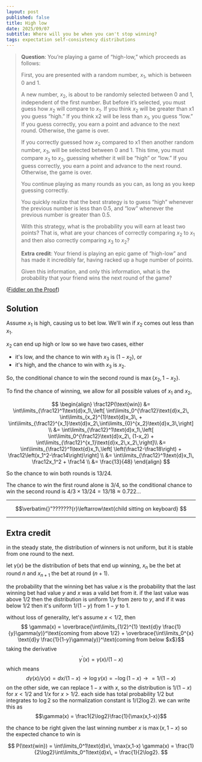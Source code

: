 ```yaml
---
layout: post
published: false
title: High low
date: 2025/09/07
subtitle: Where will you be when you can't stop winning?
tags: expectation self-consistency distributions
---
```


>**Question**: You’re playing a game of “high-low,” which proceeds as follows:
>
>First, you are presented with a random number, $x_1$, which is between $0$ and $1$.
>
>A new number, $x_2$, is about to be randomly selected between $0$ and $1$, independent of the first number. But before it’s selected, you must guess how $x_2$ will compare to $x_1.$ If you think $x_2$ will be greater than x1 you guess “high.” If you think x2 will be less than $x_1,$ you guess “low.” If you guess correctly, you earn a point and advance to the next round. Otherwise, the game is over.
>
>If you correctly guessed how $x_2$ compared to x1 then another random number, $x_3,$ will be selected between $0$ and $1.$ This time, you must compare $x_3$ to $x_2,$ guessing whether it will be “high” or “low.” If you guess correctly, you earn a point and advance to the next round. Otherwise, the game is over.
>
>You continue playing as many rounds as you can, as long as you keep guessing correctly.
>
>You quickly realize that the best strategy is to guess “high” whenever the previous number is less than $0.5,$ and “low” whenever the previous number is greater than $0.5.$
>
>With this strategy, what is the probability you will earn at least two points? That is, what are your chances of correctly comparing $x_2$ to $x_1$ and then also correctly comparing $x_3$ to $x_2$?
>
>**Extra credit**: Your friend is playing an epic game of “high-low” and has made it incredibly far, having racked up a huge number of points.
>
>Given this information, and only this information, what is the probability that your friend wins the next round of the game?
<!--more-->

([Fiddler on the Proof](https://thefiddler.substack.com/p/how-low-or-high-can-you-go))

## Solution

Assume $x_1$ is high, causing us to bet low. We'll win if $x_2$ comes out less than $x_1.$

$x_2$ can end up high or low so we have two cases, either
- it's low, and the chance to win with $x_3$ is $(1-x_2),$ or 
- it's high, and the chance to win with $x_3$ is $x_2.$

So, the conditional chance to win the second round is $\max\{x_2, 1-x_2\}.$

To find the chance of winning, we allow for all possible values of $x_1$ and $x_2,$ 

$$
\begin{align}
\frac12P(\text{win}) &= \int\limits_{\frac12}^1\text{d}x_1\,\left[ \int\limits_0^{\frac12}\text{d}x_2\, \int\limits_{x_2}^{1}\text{d}x_3\, + \int\limits_{\frac12}^{x_1}\text{d}x_2\,\int\limits_{0}^{x_2}\text{d}x_3\,\right] \\
&= \int\limits_{\frac12}^1\text{d}x_1\,\left[ \int\limits_0^{\frac12}\text{d}x_2\, (1-x_2) + \int\limits_{\frac12}^{x_1}\text{d}x_2\,x_2\,\right]\\
&= \int\limits_{\frac12}^1\text{d}x_1\,\left[ \left(\frac12-\frac18\right) + \frac12\left(x_1^2-\frac14\right)\right] \\
&= \int\limits_{\frac12}^1\text{d}x_1\, \frac12x_1^2 + \frac14 \\
&= \frac{13}{48}
\end{align}
$$

So the chance to win both rounds is $13/24.$

The chance to win the first round alone is $3/4,$ so the conditional chance to win the second round is $4/3\times13/24 = 13/18 \approx 0.722\ldots$

---

$$\verbatim{}"???????{r}\leftarrow\text{child sitting on keyboard} $$

---

## Extra credit

in the steady state, the distribution of winners is not uniform, but it is stable from one round to the next. 

let $\gamma(x)$ be the distribution of bets that end up winning, $x_n$ be the bet at round $n$ and $x_{n+1}$ the bet at round $(n+1)$.

the probability that the winning bet has value $x$ is the probability that the last winning bet had value $y$ and $x$ was a valid bet from it. if the last value was above $1/2$ then the distribution is uniform $1/y$ from zero to $y$, and if it was below $1/2$ then it's uniform $1/(1-y)$ from $1-y$ to $1$.

without loss of generality, let's assume $x < 1/2$, then
$$ \gamma(x) = \overbrace{\int\limits_{1/2}^{1} \text{d}y \frac{1}{y}\gamma(y)}^\text{coming from above 1/2} + \overbrace{\int\limits_0^{x} \text{d}y \frac{1}{1-y}\gamma(y)}^\text{coming from below $x$}$$
taking the derivative $$\gamma^\prime(x) = \gamma(x)/(1-x) $$ which means $$d\gamma(x)/\gamma(x) = dx/(1-x) \rightarrow \log\gamma(x) = -\log(1-x) \rightarrow = 1/(1-x)$$
on the other side, we can replace $1-x$ with $x,$ so the distribution is $1/(1-x)$ for $x<1/2$ and $1/x$ for $x>1/2$. each side has total probability $1/2$ but integrates to $\log 2$ so the normalization constant is $1/(2\log 2)$. we can write this as 
$$\gamma(x) = \frac1{2\log2}\frac{1}{\max(x,1-x)}$$

the chance to be right given the last winning number $x$ is $\max(x,1-x)$ so the expected chance to win is

$$ P(\text{win}) = \int\limits_0^1\text{d}x\, \max(x,1-x) \gamma(x) = \frac{1}{2\log2}\int\limits_0^1\text{d}x\, = \frac{1}{2\log2}. $$


<br>
